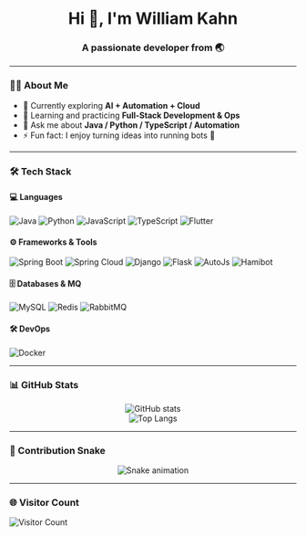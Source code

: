 <!-- 个人主页 README for William Kahn -->

<h1 align="center">Hi 👋, I'm William Kahn</h1>
<h3 align="center">A passionate developer from 🌏</h3>

---

### 👨‍💻 About Me
- 🔭 Currently exploring **AI + Automation + Cloud**
- 🌱 Learning and practicing **Full-Stack Development & Ops**
- 💬 Ask me about **Java / Python / TypeScript / Automation**
- ⚡ Fun fact: I enjoy turning ideas into running bots 🤖

---

### 🛠 Tech Stack

#### 💻 Languages
![Java](https://img.shields.io/badge/Java-ED8B00?style=for-the-badge&logo=openjdk&logoColor=white)
![Python](https://img.shields.io/badge/Python-3776AB?style=for-the-badge&logo=python&logoColor=white)
![JavaScript](https://img.shields.io/badge/JavaScript-323330?style=for-the-badge&logo=javascript&logoColor=F7DF1E)
![TypeScript](https://img.shields.io/badge/TypeScript-007ACC?style=for-the-badge&logo=typescript&logoColor=white)
![Flutter](https://img.shields.io/badge/Flutter-02569B?style=for-the-badge&logo=flutter&logoColor=white)

#### ⚙️ Frameworks & Tools
![Spring Boot](https://img.shields.io/badge/SpringBoot-6DB33F?style=for-the-badge&logo=springboot&logoColor=white)
![Spring Cloud](https://img.shields.io/badge/SpringCloud-6DB33F?style=for-the-badge&logo=spring&logoColor=white)
![Django](https://img.shields.io/badge/Django-092E20?style=for-the-badge&logo=django&logoColor=white)
![Flask](https://img.shields.io/badge/Flask-000000?style=for-the-badge&logo=flask&logoColor=white)
![AutoJs](https://img.shields.io/badge/AutoJs-A020F0?style=for-the-badge&logo=android&logoColor=white)
![Hamibot](https://img.shields.io/badge/Hamibot-FF6600?style=for-the-badge&logo=android&logoColor=white)

#### 🗄️ Databases & MQ
![MySQL](https://img.shields.io/badge/MySQL-005C84?style=for-the-badge&logo=mysql&logoColor=white)
![Redis](https://img.shields.io/badge/Redis-DC382D?style=for-the-badge&logo=redis&logoColor=white)
![RabbitMQ](https://img.shields.io/badge/RabbitMQ-FF6600?style=for-the-badge&logo=rabbitmq&logoColor=white)

#### 🛠 DevOps
![Docker](https://img.shields.io/badge/Docker-2496ED?style=for-the-badge&logo=docker&logoColor=white)

---

### 📊 GitHub Stats
<div align="center">

![GitHub stats](https://github-readme-stats.vercel.app/api?username=WilliamKahn&show_icons=true&theme=tokyonight&count_private=true)  
![Top Langs](https://github-readme-stats.vercel.app/api/top-langs/?username=WilliamKahn&layout=compact&theme=tokyonight)

</div>

---

### 🐍 Contribution Snake
<div align="center">
  
![Snake animation](https://raw.githubusercontent.com/WilliamKahn/WilliamKahn/output/github-contribution-grid-snake.svg)

</div>

---

### 🌐 Visitor Count
![Visitor Count](https://komarev.com/ghpvc/?username=WilliamKahn&style=for-the-badge)
